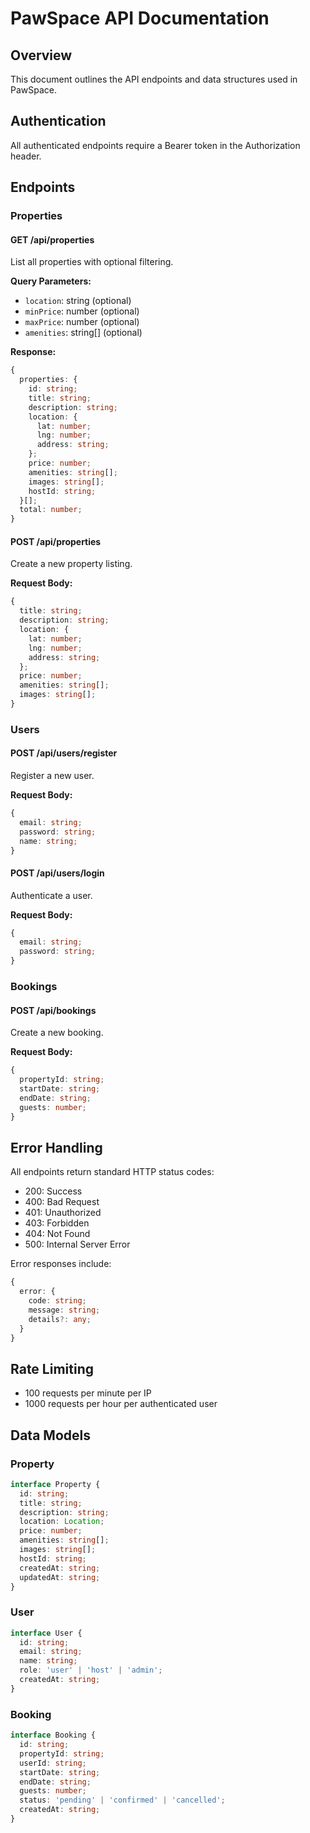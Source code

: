 # PawSpace API Documentation

## Overview
This document outlines the API endpoints and data structures used in PawSpace.

## Authentication
All authenticated endpoints require a Bearer token in the Authorization header.

## Endpoints

### Properties

#### GET /api/properties
List all properties with optional filtering.

**Query Parameters:**
- `location`: string (optional)
- `minPrice`: number (optional)
- `maxPrice`: number (optional)
- `amenities`: string[] (optional)

**Response:**
```typescript
{
  properties: {
    id: string;
    title: string;
    description: string;
    location: {
      lat: number;
      lng: number;
      address: string;
    };
    price: number;
    amenities: string[];
    images: string[];
    hostId: string;
  }[];
  total: number;
}
```

#### POST /api/properties
Create a new property listing.

**Request Body:**
```typescript
{
  title: string;
  description: string;
  location: {
    lat: number;
    lng: number;
    address: string;
  };
  price: number;
  amenities: string[];
  images: string[];
}
```

### Users

#### POST /api/users/register
Register a new user.

**Request Body:**
```typescript
{
  email: string;
  password: string;
  name: string;
}
```

#### POST /api/users/login
Authenticate a user.

**Request Body:**
```typescript
{
  email: string;
  password: string;
}
```

### Bookings

#### POST /api/bookings
Create a new booking.

**Request Body:**
```typescript
{
  propertyId: string;
  startDate: string;
  endDate: string;
  guests: number;
}
```

## Error Handling
All endpoints return standard HTTP status codes:
- 200: Success
- 400: Bad Request
- 401: Unauthorized
- 403: Forbidden
- 404: Not Found
- 500: Internal Server Error

Error responses include:
```typescript
{
  error: {
    code: string;
    message: string;
    details?: any;
  }
}
```

## Rate Limiting
- 100 requests per minute per IP
- 1000 requests per hour per authenticated user

## Data Models

### Property
```typescript
interface Property {
  id: string;
  title: string;
  description: string;
  location: Location;
  price: number;
  amenities: string[];
  images: string[];
  hostId: string;
  createdAt: string;
  updatedAt: string;
}
```

### User
```typescript
interface User {
  id: string;
  email: string;
  name: string;
  role: 'user' | 'host' | 'admin';
  createdAt: string;
}
```

### Booking
```typescript
interface Booking {
  id: string;
  propertyId: string;
  userId: string;
  startDate: string;
  endDate: string;
  guests: number;
  status: 'pending' | 'confirmed' | 'cancelled';
  createdAt: string;
}
```
